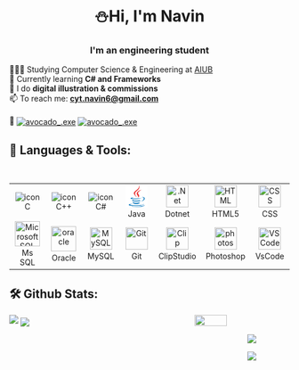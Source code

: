 <h1 align="center">⛄Hi, I'm Navin</h1>
<h3 align="center">I'm an engineering student</h3>
<!-- <a href="https://www.instagram.com/avocado_.exe/" target="_blank" rel="noreferrer"/><img align="right"  alt="avocado" width="180"  src="https://github.com/navinxqz/navinxqz/blob/main/3825a992-8050-4b00-8ac1-dad6e73ddbbd.png"> -->


👩🏻‍🎓 Studying Computer Science & Engineering at [AIUB](https://www.aiub.edu/)</br>
🌱 Currently learning **C# and Frameworks**</br>
🎨 I do **digital illustration & commissions**</br>
📫 To reach me: **cyt.navin6@gmail.com**</br></br>
🎃 <a href="https://instagram.com/avocado_.exe" target="blank"><img align="center" src="https://img.shields.io/badge/Instagram-000?style=for-the-badge&logo=Instagram&logoColor=E4405F" style="vertical-align:center" alt="avocado_.exe"/></a>
    <a href="https://www.linkedin.com/in/md-nawshin-navin-063953296/" target="blank"><img align="center" src="https://img.shields.io/badge/linkedin-000?&style=for-the-badge&logo=linkedin&logoColor=blue" style="vertical-align:center" alt="avocado_.exe"/></a>


</p>
<h2 align="left">🍄 Languages & Tools:</h2>
<!--
<p align="left"><img src="https://img.shields.io/badge/c-%2300599C.svg?style=for-the-badge&logo=c&logoColor=white" alt="c" width="58" height="30"/>
<img src="https://img.shields.io/badge/c++-%2300599C.svg?style=for-the-badge&logo=c%2B%2B&logoColor=white" alt="cplusplus" width="73" height="30"/>
<img src="https://img.shields.io/badge/c%23-%23239120.svg?style=for-the-badge&logo=csharp&logoColor=white" alt="csharp" width="68" height="30"/>
<a href="https://www.java.com" target="_blank" rel="noreferrer"/><img src="https://img.shields.io/badge/java-%23ED8B00.svg?style=for-the-badge&logo=openjdk&logoColor=white" alt="java" width="80" height="30"/></a>
<img src="https://img.shields.io/badge/html5-%23E34F26.svg?style=for-the-badge&logo=html5&logoColor=white" alt="html5" width="90" height="30"/>
<a href="https://www.oracle.com/" target="_blank" rel="noreferrer"/><img src="https://raw.githubusercontent.com/devicons/devicon/master/icons/oracle/oracle-original.svg" alt="oracle" width="50" height="40"/></a>
<a href="https://www.adobe.com/in/products/photoshop.html" target="_blank" rel="noreferrer"/><img src="https://www.cdnlogo.com/logos/a/88/adobe-photoshop.svg" alt="photoshop" width="32" height="32"/></a>
</p>
-->

####
<table>
<div style="display: flex; align-items: flex-start; align: center">
<table align="center">
  <tr>
    <td align="center" width="96"><img src="https://img.icons8.com/?size=100&id=40670&format=png&color=000000" alt="icon" width="40" height="40" title="C"/><br>C </td>
    <td align="center" width="96"><img src="https://techstack-generator.vercel.app/cpp-icon.svg" alt="icon" width="40" height="40" title="C++"/> <br>C++ </td>
    <td align="center" width="96"><img src="https://techstack-generator.vercel.app/csharp-icon.svg" alt="icon" width="40" height="40" title="C#"/><br>C# </td>
    <td align="center" width="96"><img src="https://raw.githubusercontent.com/devicons/devicon/master/icons/java/java-original.svg" width="40" height="40" title="Java"/><br>Java </td>
    <td align="center" width="96"><img src="https://icon.icepanel.io/Technology/svg/.NET.svg" width="40" height="40" title=".Net"/><br>Dotnet </td>
    <td align="center"  width="96"><img src="https://skillicons.dev/icons?i=html" width="40" height="40" title="HTML"/><br>HTML5 </td>
    <td align="center"  width="96"><img src="https://img.icons8.com/?size=100&id=21278&format=png&color=000000" width="40" height="40" title="CSS"/><br>CSS </td>
      
 </tr><tr>
   <td align="center" width="96"><img src="https://img.icons8.com/?size=100&id=laYYF3dV0Iew&format=png&color=000000" width="45" height="45" title="Microsoft SQL Server" /><br>Ms SQL</td> 
   <td align="center" width="96"><img src="https://cdn.icon-icons.com/icons2/2415/PNG/512/oracle_original_logo_icon_146401.png" width="45" height="45" title="oracle" /><br>Oracle</td>
    <td align="center" width="96"><img src="https://techstack-generator.vercel.app/mysql-icon.svg" width="40" height="40" title="MySQL" /><br>MySQL</td>
    <td align="center" width="96"><img src="https://cdn.icon-icons.com/icons2/2699/PNG/512/git_scm_logo_icon_170096.png" width="40" height="40" title="Git" /><br>Git</td>
   <td align="center" width="96"><img src="https://cdn.icon-icons.com/icons2/3053/PNG/512/clip_studio_paint_macos_bigsur_icon_189480.png" width="40" height="40" title="Clip Studio Paint" /><br>ClipStudio</td>
    <td align="center" width="96"><img src="https://www.cdnlogo.com/logos/a/88/adobe-photoshop.svg" width="40" height="40" title="photoshop cc 19" /><br>Photoshop</td>
    <td align="center" width="96"><img src="https://img.icons8.com/?size=100&id=9OGIyU8hrxW5&format=png&color=000000" width="40" height="40" title="VS Code" /><br>VsCode</td>

 </tr></table>

<h2 align="left">🛠 Github Stats:</h2>
<p align="start">
  <img height="50%" width="auto" src ="https://github-readme-stats.vercel.app/api?username=navinxqz&show_icons=true&theme=react&hide_border=true&bg_color=0D1117">
  <img align="right" height="50%" width="34%" src ="https://github-readme-stats.vercel.app/api/top-langs/?username=navinxqz&theme=react&bg_color=0D1117&hide_border=true&hide=Batchfile&include_all_commits=true&count_private=true&layout=compact">
  <img align="center" src ="https://github-readme-activity-graph.vercel.app/graph?username=navinxqz&theme=react-dark&hide_border=true&hide_title=false&area=true&custom_title=Contribution%20Graph%20of%20last%2030%20days&height=350">
</p>

<!--  <p align="center"><img height=150px src="https://streak-stats.demolab.com?user=navinxqz&theme=react&hide_border=true&bg_color=0D1117"></p>  -->
<p><img align="right" width="15%" src="https://profile-counter.glitch.me/{navinxqz}/count.svg"></p><br>
<p><img align="right" width="15%" src="https://raw.githubusercontent.com/Safouene1/support-palestine-banner/master/StandWithPalestine.svg"></p>
